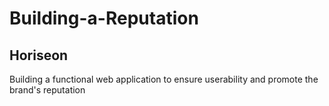 # Building-a-Reputation
<h2>Horiseon</h2>
Building a functional web application to ensure userability and promote the brand's reputation
